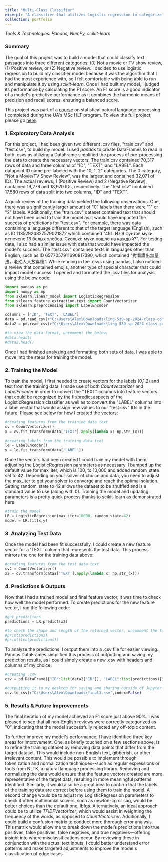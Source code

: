```yaml
---
title: "Multi-Class Classifier"
excerpt: "A classifier that utilizes logistic regression to categorize TV/movie reviews into 3 categories. ![Internship Post Image](/images/classifier_image.png)"
collection: portfolio
---
```

_Tools & Technologies: Pandas, NumPy, scikit-learn_

### Summary

The goal of this project was to build a model that could classify text passages into three different categories: (0) Not a movie or TV show review, (1) Positive review, or (2) Negative review. I decided to use logistic regression to build my classifier model because it was the algorithm that I had the most experience with, so I felt comfortable with being able to run and manipulate it by using *scikit-learn*. Once I had built my model, I judged its performance by calculating the F1 score. An F1 score is a good indicator of a model's predictive performance as it combines the harmonic means of precision and recall scores, ensuring a balanced score.  

This project was part of a [course](https://catalog.arizona.edu/courses/0199291) on statistical natural language processing I completed during the UA's MSc HLT program. To view the full project, please go [here](https://github.com/acooke82/multiclass_classification_model).

### 1. Exploratory Data Analysis

For this project, I had been given two different .csv files, "train.csv" and "test.csv", to build my model. I used *pandas* to create DataFrames to read in both .csvs as utilizing a DataFrame simplified the process of pre-processing the data to create the necessary vectors. The train.csv contained 70,317 rows of data and three columns of "ID", "TEXT", and "LABEL". Each datapoint ID came pre-labeled with the "0, 1, 2" categories. The 0 category, "Not a Movie/TV Show Review", was the largest and contained 32,071 of IDs. The actual reviews, 1 (Positive Review) and 2 (Negative Review), contained 19,276 and 18,970 IDs, respectively. The "test.csv" contained 17,580 rows of data split into two columns, "ID" and "TEXT".

A quick review of the training data yielded the following observations. One, there was a significantly larger amount of "0" labels than there were "1" or "2" labels. Additionally, the "train.csv" dataset contained text that should not have been used to train the model as it would have impacted the success of predictions for "test.csv". For example, there was data containing a language different to that of the target language (English), such as ID 11352924827579021872 which contained "491. Из 9 фунтов муки испечено 16 белых хлебов. Сколько муки пошло на каждый?". For testing data, I also had a similar issue with data that would have impacted the model's success. The "test.csv" contained texts in languages other than English, such as ID 6577057911690817390, which contained "對看講出無量法，老幼人人放喜懷". While reading in the .csvs using pandas, I also noticed a review that contained emojis, another type of special character that could impact model success. I opened and formatted the .csv files for analysis using the below code:

```python
import pandas as pd
import numpy as np
from sklearn.linear_model import LogisticRegression
from sklearn.feature_extraction.text import CountVectorizer
from sklearn.preprocessing import LabelEncoder

columns = ['ID', 'TEXT', 'LABEL']
data = pd.read_csv(r"C:\Users\Alex\Downloads\ling-539-sp-2024-class-competition_1\train.csv",header=0,names=columns)
data2 = pd.read_csv(r"C:\Users\Alex\Downloads\ling-539-sp-2024-class-competition_1\test.csv")

#to view the data format, uncomment the below:
#data.head()
#data2.head()
```

Once I had finished analyzing and formatting both sets of data, I was able to move into the steps for training the model. 

### 2. Training the Model

To train the model, I first needed to create vectors for the labels (0,1,2) and text from the training data. I made use of both *CountVectorizer* and *LabelEncoder* in order to convert the "TEXT" columns into feature vectors that could be recognized by the fit/predict aspects of the LogisticRegression classifier as well as to convert the "LABEL" columns into a label vector that would assign new values to our "test.csv" IDs in the future. Please see below for how I created the vectors:

```python
#creating features from the training data text
cv = CountVectorizer()
x = cv.fit_transform(data['TEXT'].apply(lambda x: np.str_(x)))

#creating labels from the training data text
le = LabelEncoder()
y = le.fit_transform(data['LABEL'])
```

Once the vectors had been created I could train my model with them, adjusting the LogisticRegression parameters as necessary. I bumped up the default value for max_iter, which is 100, to 10,000 and added random_state set to 42. Depending on your solver of choice and data, you need to adjust the max_iter to get your solver to converge and reach the optimal solution. Setting random_state to 42 allows the dataset to be shuffled and is a standard value to use (along with 0). Training the model and updating parameters is a pretty quick process thanks to scikit-learn as demonstrated here:

```python
#train the model
LR = LogisticRegression(max_iter=10000, random_state=42)
model = LR.fit(x,y)
```

### 3. Analyzing Test Data

Once the model had been fit successfully, I could create a new feature vector for a 'TEXT' column that represents the test data. This process mirrors the one for the training data above:

```python
#creating features from the test data text
cv2 = CountVectorizer()
x2 = cv.transform(data2['TEXT'].apply(lambda x: np.str_(x)))
```

### 4. Predictions & Outputs 

Now that I had a trained model and final feature vector, it was time to check how well the model performed. To create predictions for the new feature vector, I ran the following code: 

```python
#get predictions
predictions = LR.predict(x2)

#to check the shape and length of the returned vector, uncomment the following:
#print(predictions)
#print(len(predictions))
```

To analyze the predictions, I output them into a .csv file for easier viewing. Pandas DataFrames simplified this process of outputting and saving my prediction results, as I could simply create a new .csv with headers and columns of my choice:

```python
#creating .csv
csv = pd.DataFrame({"ID":list(data2["ID"]), "LABEL":list(predictions)})

#outputting it to my desktop for saving and sharing outside of Jupyter
csv.to_csv(r"C:\Users\Alex\Downloads\final3.csv",index=False)
```

### 5. Results & Future Improvements 

The final iteration of my model achieved an F1 score just above 90%. I was pleased to see that all non-English reviews were correctly categorized as "0", indicating that the model successfully rejected any off-topic content. 

To further improve my model's performance, I have identified three key areas for improvement. One, as briefly touched on a few sections above, is to refine the training dataset by removing data points that differ from the target dataset. This would include non-English text, gibberish, or other irrelevant content. This would be possible to implement through tokenization and normalization techniques--such as regular expressions or tools from NLTK, a natural language processing library. Removing and normalizing the data would ensure that the feature vectors created are more representative of the target data, resulting in more meaningful patterns identified. Similarly, it would also be a great idea to confirm that the labels of the training data are correct before using them to train the model. A second change would be to adjust my LogisticRegression parameters to check if other multinomial solvers, such as newton-cg or sag, would be better choices than the default one, lbfgs. Alternatively, an ideal approach could be to utilize *TFIDFVectorizer*, which would assist in weighting the frequency of the words, as opposed to *CountVectorizer*. Additionally, I could build a confusion matrix to conduct more thorough error analysis. This matrix would allow me to break down the model’s predictions into true positives, false positives, false negatives, and true negatives—offering insight into where misclassifications occur. By reviewing these in conjunction with the actual text inputs, I could better understand error patterns and make targeted adjustments to improve the model's classification of edge cases.    





